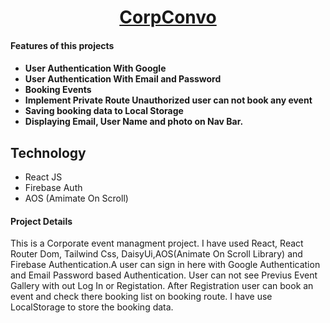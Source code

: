  <h1 align="center"><a href="http://testy-front.surge.sh/">CorpConvo</a></h1>

<h4>Features of this projects<h4>
 <ul>
  <li>User Authentication With Google</li>
  <li>User Authentication With Email and Password</li>
  <li>Booking Events</li>
  <li>Implement Private Route Unauthorized user can not book any event</li>
  <li>Saving booking data to Local Storage</li>
  <li>Displaying Email, User Name and photo on Nav Bar.</li>
 </ul>

## Technology 
- React JS
- Firebase Auth
- AOS (Amimate On Scroll)

 <h4>Project Details</h4>
 <p>This is a Corporate event managment project. I have used React, React Router Dom, Tailwind Css, DaisyUi,AOS(Animate On Scroll Library) and Firebase Authentication.A user can sign in here with Google Authentication and Email Password based Authentication. User can not see Previus Event Gallery with out Log In or Registation. After Registration user can book an event and check there booking list on booking route. I have use LocalStorage to store the booking data.</p>
